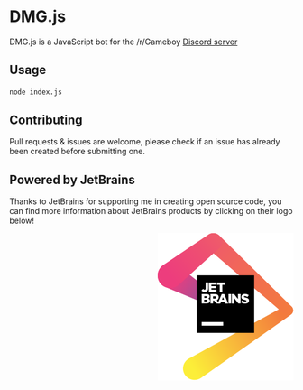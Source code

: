 # DMG.js

DMG.js is a JavaScript bot for the /r/Gameboy [Discord server](https://discord.gg/gameboy)

## Usage

```bash
node index.js
```

## Contributing
Pull requests & issues are welcome, please check if an issue has already been created before submitting one.

## Powered by JetBrains

Thanks to JetBrains for supporting me in creating open source code, you can find more information about JetBrains products by clicking on their logo below!

<a href="https://www.jetbrains.com/?from=DMG-Bot">
<img align="right" src="./jetbrains.svg">
</a>
